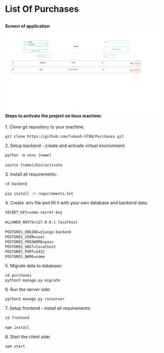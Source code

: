 <h1> List Of Purchases <h2>

<h4>Screen of application</h4>

![Alt text](ListOfPurchasesPhoto.png)

<h4>Steps to activate the project on linux machine:</h4>
<p> 1. Clone git repository to your machine:</p>

```
git clone https://github.com/lukash-ST88/Purchases.git
```

<p> 2. Setup backend - create and activate virtual environment: </p>

```
python -m venv [name]

source [name]/bin/activate
```
<p>3. Install all requirements: </p>

```
cd backend

pip install -r requirements.txt 
```

<p> 4. Create .env file and fill it with your own database and backend data: </p>

```
SECRET_KEY=some-secret-key

ALLOWED_HOSTS=127.0.0.1 localhost

POSTGRES_ENGINE=django-backend
POSTGRES_USER=user
POSTGRES_PASSWORD=pass
POSTGRES_HOST=localhost
POSTGRES_PORT=5432
POSTGRES_NAME=name
```
<p> 5. Migrate data to database:</p>

```
cd purchases
python3 manage.py migrate
```
<p> 6. Run the server side: </p>

```
python3 manage.py runserver
```
<p> 7. Setup frontend - install all requirements:</p>

```
cd frontend

npm install 
```
<p> 8. Start the client side:</p>

```
npm start
```